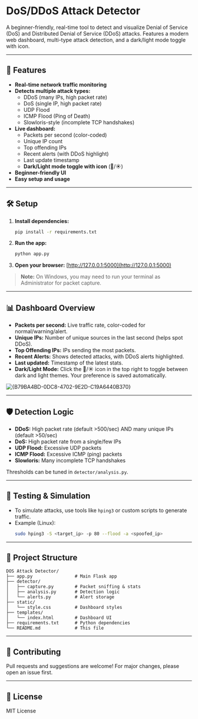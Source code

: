 # DoS/DDoS Attack Detector

A beginner-friendly, real-time tool to detect and visualize Denial of Service (DoS) and Distributed Denial of Service (DDoS) attacks. Features a modern web dashboard, multi-type attack detection, and a dark/light mode toggle with icon.

---

## 🚀 Features
- **Real-time network traffic monitoring**
- **Detects multiple attack types:**
  - DDoS (many IPs, high packet rate)
  - DoS (single IP, high packet rate)
  - UDP Flood
  - ICMP Flood (Ping of Death)
  - Slowloris-style (incomplete TCP handshakes)
- **Live dashboard:**
  - Packets per second (color-coded)
  - Unique IP count
  - Top offending IPs
  - Recent alerts (with DDoS highlight)
  - Last update timestamp
  - **Dark/Light mode toggle with icon** (🌙/☀️)
- **Beginner-friendly UI**
- **Easy setup and usage**

---

## 🛠️ Setup

1. **Install dependencies:**
   ```bash
   pip install -r requirements.txt
   ```
2. **Run the app:**
   ```bash
   python app.py
   ```
3. **Open your browser:**
   [http://127.0.0.1:5000](http://127.0.0.1:5000)

> **Note:** On Windows, you may need to run your terminal as Administrator for packet capture.

---

## 📊 Dashboard Overview
- **Packets per second:** Live traffic rate, color-coded for normal/warning/alert.
- **Unique IPs:** Number of unique sources in the last second (helps spot DDoS).
- **Top Offending IPs:** IPs sending the most packets.
- **Recent Alerts:** Shows detected attacks, with DDoS alerts highlighted.
- **Last updated:** Timestamp of the latest stats.
- **Dark/Light Mode:** Click the 🌙/☀️ icon in the top right to toggle between dark and light themes. Your preference is saved automatically.

![{B79BA4BD-0DC8-4702-9E2D-C19A6440B370}](https://github.com/user-attachments/assets/3c1cd4da-9858-4f22-847e-a22a06475d5c)

---

## 🛡️ Detection Logic
- **DDoS:** High packet rate (default >500/sec) AND many unique IPs (default >50/sec)
- **DoS:** High packet rate from a single/few IPs
- **UDP Flood:** Excessive UDP packets
- **ICMP Flood:** Excessive ICMP (ping) packets
- **Slowloris:** Many incomplete TCP handshakes

Thresholds can be tuned in `detector/analysis.py`.

---

## 🧪 Testing & Simulation
- To simulate attacks, use tools like `hping3` or custom scripts to generate traffic.
- Example (Linux):
  ```bash
  sudo hping3 -S <target_ip> -p 80 --flood -a <spoofed_ip>
  ```


---

## 📂 Project Structure
```
DOS Attack Detector/
├── app.py                # Main Flask app
├── detector/
│   ├── capture.py        # Packet sniffing & stats
│   ├── analysis.py       # Detection logic
│   └── alerts.py         # Alert storage
├── static/
│   └── style.css         # Dashboard styles
├── templates/
│   └── index.html        # Dashboard UI
├── requirements.txt      # Python dependencies
└── README.md             # This file
```

---

## 🤝 Contributing
Pull requests and suggestions are welcome! For major changes, please open an issue first.

---

## 📜 License
MIT License 
